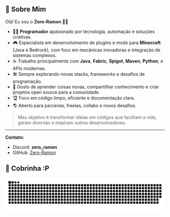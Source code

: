 ## 👤 Sobre Mim

Olá! Eu sou o **Zero-Ramon** 🧑‍💻

- 👨‍💻 **Programador** apaixonado por tecnologia, automação e soluções criativas.
- 🎮 Especialista em desenvolvimento de plugins e mods para **Minecraft** (Java e Bedrock), com foco em mecânicas inovadoras e integração de sistemas complexos.
- ☕ Trabalho principalmente com **Java**, **Fabric**, **Spigot**, **Maven**, **Python**, e APIs modernas.
- 🛠️ Sempre explorando novas stacks, frameworks e desafios de programação.
- 🚀 Gosto de aprender coisas novas, compartilhar conhecimento e criar projetos open source para a comunidade.
- 🏆 Foco em código limpo, eficiente e documentação clara.
- 🌎 Aberto para parcerias, freelas, collabs e novos desafios.

> Meu objetivo é transformar ideias em códigos que facilitam a vida, geram diversão e inspiram outros desenvolvedores.

---

**Contato:**
- Discord: **zero_ramon**
- GitHub: [Zero-Ramon](https://github.com/Zero-Ramon)

## 🐍 Cobrinha :P


![Snake animation](https://github.com/Zero-Ramon/Zero-Ramon/blob/main/output/github-contribution-grid-snake.svg)

